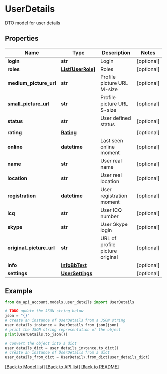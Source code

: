 # UserDetails

DTO model for user details

## Properties

Name | Type | Description | Notes
------------ | ------------- | ------------- | -------------
**login** | **str** | Login | [optional]
**roles** | [**List[UserRole]**](UserRole.md) | Roles | [optional]
**medium_picture_url** | **str** | Profile picture URL M-size | [optional]
**small_picture_url** | **str** | Profile picture URL S-size | [optional]
**status** | **str** | User defined status | [optional]
**rating** | [**Rating**](Rating.md) |  | [optional]
**online** | **datetime** | Last seen online moment | [optional]
**name** | **str** | User real name | [optional]
**location** | **str** | User real location | [optional]
**registration** | **datetime** | User registration moment | [optional]
**icq** | **str** | User ICQ number | [optional]
**skype** | **str** | User Skype login | [optional]
**original_picture_url** | **str** | URL of profile picture original | [optional]
**info** | [**InfoBbText**](InfoBbText.md) |  | [optional]
**settings** | [**UserSettings**](UserSettings.md) |  | [optional]

## Example

```python
from dm_api_account.models.user_details import UserDetails

# TODO update the JSON string below
json = "{}"
# create an instance of UserDetails from a JSON string
user_details_instance = UserDetails.from_json(json)
# print the JSON string representation of the object
print(UserDetails.to_json())

# convert the object into a dict
user_details_dict = user_details_instance.to_dict()
# create an instance of UserDetails from a dict
user_details_from_dict = UserDetails.from_dict(user_details_dict)
```
[[Back to Model list]](../README.md#documentation-for-models) [[Back to API list]](../README.md#documentation-for-api-endpoints) [[Back to README]](../README.md)
